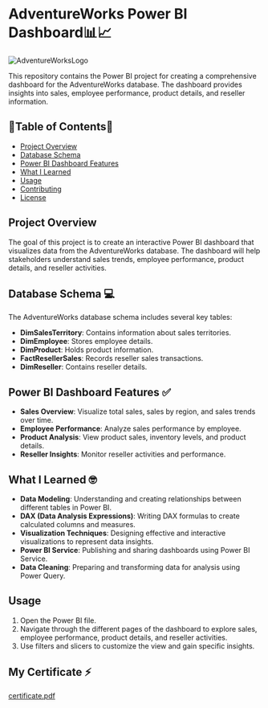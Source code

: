 # AdventureWorks Power BI Dashboard📊📈
![AdventureWorksLogo](https://github.com/user-attachments/assets/7782c63e-aef1-4f3e-812f-800ab45dde16)

This repository contains the Power BI project for creating a comprehensive dashboard for the AdventureWorks database. The dashboard provides insights into sales, employee performance, product details, and reseller information.

## 🎯Table of Contents🎯
- [Project Overview](#project-overview)
- [Database Schema](#database-schema)
- [Power BI Dashboard Features](#power-bi-dashboard-features)
- [What I Learned](#what-i-learned)
- [Usage](#usage)
- [Contributing](#contributing)
- [License](#license)

## Project Overview
The goal of this project is to create an interactive Power BI dashboard that visualizes data from the AdventureWorks database. The dashboard will help stakeholders understand sales trends, employee performance, product details, and reseller activities.

## Database Schema 💻
The AdventureWorks database schema includes several key tables:

- **DimSalesTerritory**: Contains information about sales territories.
- **DimEmployee**: Stores employee details.
- **DimProduct**: Holds product information.
- **FactResellerSales**: Records reseller sales transactions.
- **DimReseller**: Contains reseller details.

## Power BI Dashboard Features ✅
- **Sales Overview**: Visualize total sales, sales by region, and sales trends over time.
- **Employee Performance**: Analyze sales performance by employee.
- **Product Analysis**: View product sales, inventory levels, and product details.
- **Reseller Insights**: Monitor reseller activities and performance.

## What I Learned 🤓
- **Data Modeling**: Understanding and creating relationships between different tables in Power BI.
- **DAX (Data Analysis Expressions)**: Writing DAX formulas to create calculated columns and measures.
- **Visualization Techniques**: Designing effective and interactive visualizations to represent data insights.
- **Power BI Service**: Publishing and sharing dashboards using Power BI Service.
- **Data Cleaning**: Preparing and transforming data for analysis using Power Query.

## Usage
1. Open the Power BI file.
2. Navigate through the different pages of the dashboard to explore sales, employee performance, product details, and reseller activities.
3. Use filters and slicers to customize the view and gain specific insights.

## My Certificate ⚡
[certificate.pdf](https://github.com/user-attachments/files/18542095/certificate.pdf)
